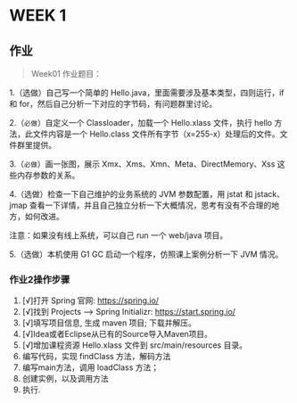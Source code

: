 # WEEK 1

## 作业

> Week01 作业题目：

1.（选做）自己写一个简单的 Hello.java，里面需要涉及基本类型，四则运行，if 和 for，然后自己分析一下对应的字节码，有问题群里讨论。

2.（`必做`）自定义一个 Classloader，加载一个 Hello.xlass 文件，执行 hello 方法，此文件内容是一个 Hello.class 文件所有字节（x=255-x）处理后的文件。文件群里提供。

3.（`必做`）画一张图，展示 Xmx、Xms、Xmn、Meta、DirectMemory、Xss 这些内存参数的关系。

4.（选做）检查一下自己维护的业务系统的 JVM 参数配置，用 jstat 和 jstack、jmap 查看一下详情，并且自己独立分析一下大概情况，思考有没有不合理的地方，如何改进。

注意：如果没有线上系统，可以自己 run 一个 web/java 项目。

5.（选做）本机使用 G1 GC 启动一个程序，仿照课上案例分析一下 JVM 情况。

### 作业2操作步骤

1. [√]打开 Spring 官网: https://spring.io/
2. [√]找到 Projects --> Spring Initializr:  https://start.spring.io/
3. [√]填写项目信息, 生成 maven 项目; 下载并解压。
4. [√]Idea或者Eclipse从已有的Source导入Maven项目。
5. [√]增加课程资源 Hello.xlass 文件到 src/main/resources 目录。
6. 编写代码，实现 findClass 方法，解码方法
7. 编写main方法，调用 loadClass 方法；
8. 创建实例，以及调用方法
9. 执行.

